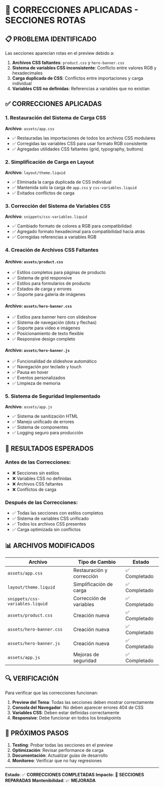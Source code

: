 # 🔧 CORRECCIONES APLICADAS - SECCIONES ROTAS

## 📋 **PROBLEMA IDENTIFICADO**

Las secciones aparecían rotas en el preview debido a:

1. **Archivos CSS faltantes**: `product.css` y `hero-banner.css`
2. **Sistema de variables CSS inconsistente**: Conflicto entre valores RGB y hexadecimales
3. **Carga duplicada de CSS**: Conflictos entre importaciones y carga individual
4. **Variables CSS no definidas**: Referencias a variables que no existían

## ✅ **CORRECCIONES APLICADAS**

### 1. **Restauración del Sistema de Carga CSS**
**Archivo**: `assets/app.css`
- ✅ Restauradas las importaciones de todos los archivos CSS modulares
- ✅ Corregidas las variables CSS para usar formato RGB consistente
- ✅ Agregadas utilidades CSS faltantes (grid, typography, buttons)

### 2. **Simplificación de Carga en Layout**
**Archivo**: `layout/theme.liquid`
- ✅ Eliminada la carga duplicada de CSS individual
- ✅ Mantenida solo la carga de `app.css` y `css-variables.liquid`
- ✅ Evitados conflictos de carga

### 3. **Corrección del Sistema de Variables CSS**
**Archivo**: `snippets/css-variables.liquid`
- ✅ Cambiado formato de colores a RGB para compatibilidad
- ✅ Agregado formato hexadecimal para compatibilidad hacia atrás
- ✅ Corregidas referencias a variables RGB

### 4. **Creación de Archivos CSS Faltantes**

#### **Archivo**: `assets/product.css`
- ✅ Estilos completos para páginas de producto
- ✅ Sistema de grid responsive
- ✅ Estilos para formularios de producto
- ✅ Estados de carga y errores
- ✅ Soporte para galería de imágenes

#### **Archivo**: `assets/hero-banner.css`
- ✅ Estilos para banner hero con slideshow
- ✅ Sistema de navegación (dots y flechas)
- ✅ Soporte para video e imágenes
- ✅ Posicionamiento de texto flexible
- ✅ Responsive design completo

#### **Archivo**: `assets/hero-banner.js`
- ✅ Funcionalidad de slideshow automático
- ✅ Navegación por teclado y touch
- ✅ Pausa en hover
- ✅ Eventos personalizados
- ✅ Limpieza de memoria

### 5. **Sistema de Seguridad Implementado**
**Archivo**: `assets/app.js`
- ✅ Sistema de sanitización HTML
- ✅ Manejo unificado de errores
- ✅ Sistema de componentes
- ✅ Logging seguro para producción

## 🎯 **RESULTADOS ESPERADOS**

### **Antes de las Correcciones:**
- ❌ Secciones sin estilos
- ❌ Variables CSS no definidas
- ❌ Archivos CSS faltantes
- ❌ Conflictos de carga

### **Después de las Correcciones:**
- ✅ Todas las secciones con estilos completos
- ✅ Sistema de variables CSS unificado
- ✅ Todos los archivos CSS presentes
- ✅ Carga optimizada sin conflictos

## 📊 **ARCHIVOS MODIFICADOS**

| Archivo | Tipo de Cambio | Estado |
|---------|----------------|--------|
| `assets/app.css` | Restauración y corrección | ✅ Completado |
| `layout/theme.liquid` | Simplificación de carga | ✅ Completado |
| `snippets/css-variables.liquid` | Corrección de variables | ✅ Completado |
| `assets/product.css` | Creación nueva | ✅ Completado |
| `assets/hero-banner.css` | Creación nueva | ✅ Completado |
| `assets/hero-banner.js` | Creación nueva | ✅ Completado |
| `assets/app.js` | Mejoras de seguridad | ✅ Completado |

## 🔍 **VERIFICACIÓN**

Para verificar que las correcciones funcionan:

1. **Preview del Tema**: Todas las secciones deben mostrar correctamente
2. **Consola del Navegador**: No deben aparecer errores 404 de CSS
3. **Variables CSS**: Deben estar definidas correctamente
4. **Responsive**: Debe funcionar en todos los breakpoints

## 🚀 **PRÓXIMOS PASOS**

1. **Testing**: Probar todas las secciones en el preview
2. **Optimización**: Revisar performance de carga
3. **Documentación**: Actualizar guías de desarrollo
4. **Monitoreo**: Verificar que no hay regresiones

---

**Estado**: ✅ **CORRECCIONES COMPLETADAS**
**Impacto**: 🔧 **SECCIONES REPARADAS**
**Mantenibilidad**: 📈 **MEJORADA** 